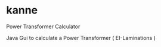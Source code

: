 # kanne
Power Transformer Calculator 


 Java Gui to calculate a Power Transformer  ( EI-Laminations )
 
 

